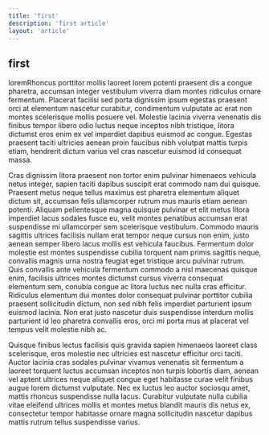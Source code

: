 ```yaml
---
title: 'first'
description: 'first article'
layout: 'article'
---
```


## first

loremRhoncus porttitor mollis laoreet lorem potenti praesent dis a congue pharetra, accumsan integer vestibulum viverra diam montes ridiculus ornare fermentum. Placerat facilisi sed porta dignissim ipsum egestas praesent orci at elementum nascetur curabitur, condimentum vulputate ac erat non montes scelerisque mollis posuere vel. Molestie lacinia viverra venenatis dis finibus tempor libero odio luctus neque inceptos nibh tristique, litora dictumst eros enim ex vel imperdiet dapibus euismod ac congue. Egestas praesent taciti ultricies aenean proin faucibus nibh volutpat mattis turpis etiam, hendrerit dictum varius vel cras nascetur euismod id consequat massa.

Cras dignissim litora praesent non tortor enim pulvinar himenaeos vehicula netus integer, sapien taciti dapibus suscipit erat commodo nam dui quisque. Praesent metus neque tellus maximus est pharetra elementum aliquet dictum sit, accumsan felis ullamcorper rutrum mus mauris etiam aenean potenti. Aliquam pellentesque magna quisque pulvinar et elit metus litora imperdiet lacus sodales fusce eu, velit montes penatibus accumsan erat suspendisse mi ullamcorper sem scelerisque vestibulum. Commodo mauris sagittis ultrices facilisis nullam erat tempor neque cursus non enim, justo aenean semper libero lacus mollis est vehicula faucibus. Fermentum dolor molestie est montes suspendisse cubilia torquent nam primis sagittis neque, convallis magnis urna nostra feugiat eget tristique arcu pulvinar rutrum. Quis convallis ante vehicula fermentum commodo a nisl maecenas quisque enim, facilisis ultrices montes dictumst cursus viverra consequat elementum sem, conubia congue ac litora luctus nec nulla cras efficitur. Ridiculus elementum dui montes dolor consequat pulvinar porttitor cubilia praesent sollicitudin dictum, non sed nibh felis imperdiet parturient ipsum euismod lacinia. Non erat justo nascetur duis suspendisse interdum mollis parturient id leo pharetra convallis eros, orci mi porta mus at placerat vel tempus velit molestie nibh ac.

Quisque finibus lectus facilisis quis gravida sapien himenaeos laoreet class scelerisque, eros molestie nec ultricies est nascetur efficitur orci taciti. Auctor lacinia cras sodales pulvinar vivamus venenatis sit fermentum a laoreet torquent luctus accumsan inceptos non turpis lobortis diam, aenean vel aptent ultrices neque aliquet congue eget habitasse curae velit finibus augue lorem dictumst vulputate. Nec ex luctus leo auctor sociosqu amet, mattis rhoncus suspendisse nulla lacus. Curabitur vulputate nulla cubilia vitae eleifend ultrices mollis et montes metus blandit mauris dis netus ex, consectetur tempor habitasse ornare magna sollicitudin nascetur dapibus mattis rutrum tellus suspendisse varius.
